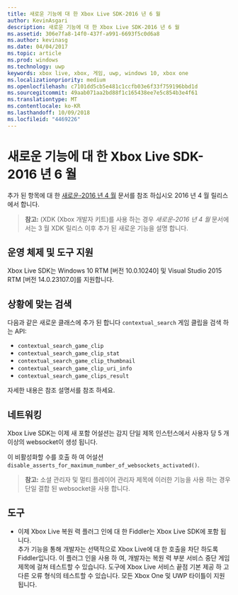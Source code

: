 ```yaml
---
title: 새로운 기능에 대 한 Xbox Live SDK-2016 년 6 월
author: KevinAsgari
description: 새로운 기능에 대 한 Xbox Live SDK-2016 년 6 월
ms.assetid: 306e7fa8-14f0-437f-a991-6693f5c0d6a8
ms.author: kevinasg
ms.date: 04/04/2017
ms.topic: article
ms.prod: windows
ms.technology: uwp
keywords: xbox live, xbox, 게임, uwp, windows 10, xbox one
ms.localizationpriority: medium
ms.openlocfilehash: c7101dd5cb5e481c1ccfb03e6f33f759196bbd1d
ms.sourcegitcommit: 49aab071aa2bd88f1c165438ee7e5c854b3e4f61
ms.translationtype: MT
ms.contentlocale: ko-KR
ms.lasthandoff: 10/09/2018
ms.locfileid: "4469226"
---
```

# <a name="whats-new-for-the-xbox-live-sdk---june-2016"></a>새로운 기능에 대 한 Xbox Live SDK-2016 년 6 월

추가 된 항목에 대 한 [새로운-2016 년 4 월](1604-whats-new.md) 문서를 참조 하십시오 2016 년 4 월 릴리스에서 합니다.

> **참고:** (XDK (Xbox 개발자 키트)를 사용 하는 경우 *새로운-2016 년 4 월* 문서에서는 3 월 XDK 릴리스 이후 추가 된 새로운 기능을 설명 합니다.

## <a name="os-and-tool-support"></a>운영 체제 및 도구 지원
Xbox Live SDK는 Windows 10 RTM [버전 10.0.10240] 및 Visual Studio 2015 RTM [버전 14.0.23107.0]를 지원합니다.

## <a name="contextual-search"></a>상황에 맞는 검색
다음과 같은 새로운 클래스에 추가 된 합니다 `contextual_search` 게임 클립을 검색 하는 API:

* `contextual_search_game_clip`
* `contextual_search_game_clip_stat`
* `contextual_search_game_clip_thumbnail`
* `contextual_search_game_clip_uri_info`
* `contextual_search_game_clips_result`

자세한 내용은 참조 설명서를 참조 하세요.

## <a name="networking"></a>네트워킹
Xbox Live SDK는 이제 새 포함 어설션는 감지 단일 제목 인스턴스에서 사용자 당 5 개 이상의 websocket이 생성 됩니다.

이 비활성화할 수를 호출 하 여 어설션 `disable_asserts_for_maximum_number_of_websockets_activated()`.

> **참고:** 소셜 관리자 및 멀티 플레이어 관리자 제목에 이러한 기능을 사용 하는 경우 단일 결합 된 websocket을 사용 합니다.

## <a name="tools"></a>도구
* 이제 Xbox Live 복원 력 플러그 인에 대 한 Fiddler는 Xbox Live SDK에 포함 됩니다.  
추가 기능을 통해 개발자는 선택적으로 Xbox Live에 대 한 호출을 차단 하도록 Fiddler입니다.
이 플러그 인을 사용 하 여, 개발자는 복원 력 부분 서비스 중단 게임 제목에 걸쳐 테스트할 수 있습니다.
도구에 Xbox Live 서비스 끝점 기본 제공 하 고 다른 오류 형식의 테스트할 수 있습니다.
모든 Xbox One 및 UWP 타이틀이 지원 됩니다.
